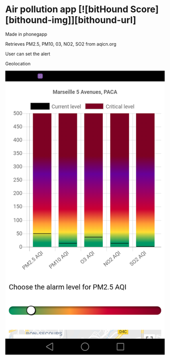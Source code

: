 # Air pollution app [![bitHound Score][bithound-img]][bithound-url]

Made in phonegapp

Retrieves PM2.5, PM10, 03, NO2, SO2 from aqicn.org


User can set the alert


Geolocation

![Alt text](air.png?raw=true "Title")

